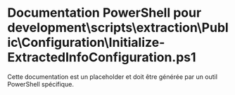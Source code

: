 # Documentation PowerShell pour development\scripts\extraction\Public\Configuration\Initialize-ExtractedInfoConfiguration.ps1

Cette documentation est un placeholder et doit être générée par un outil PowerShell spécifique.
